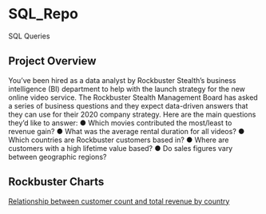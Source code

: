 # SQL_Repo
SQL Queries
## Project Overview
You’ve been hired as a data analyst by Rockbuster Stealth’s business intelligence (BI)
department to help with the launch strategy for the new online video service.
The Rockbuster Stealth Management Board has asked a series of business questions and
they expect data-driven answers that they can use for their 2020 company strategy. Here are
the main questions they’d like to answer:
● Which movies contributed the most/least to revenue gain?
● What was the average rental duration for all videos?
● Which countries are Rockbuster customers based in?
● Where are customers with a high lifetime value based?
● Do sales figures vary between geographic regions?

## Rockbuster Charts
[Relationship between customer count and total revenue by country](https://public.tableau.com/views/RockbusterCustomerCountandPayment/Dashboard1?:language=en-US&:display_count=n&:origin=viz_share_link)
